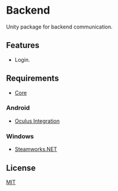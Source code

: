 # Backend

Unity package for backend communication.

## Features
* Login.

## Requirements
* [Core](https://github.com/DreadedKane/core)

### Android
* [Oculus Integration](https://assetstore.unity.com/packages/tools/integration/oculus-integration-82022)

### Windows
* [Steamworks.NET](https://steamworks.github.io)

## License
[MIT](https://choosealicense.com/licenses/mit)
